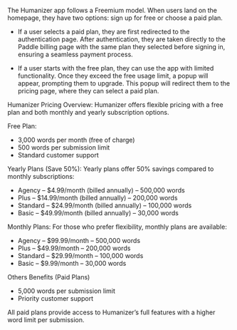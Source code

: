 The Humanizer app follows a Freemium model. When users land on the homepage, they have two options: sign up for free or choose a paid plan.

- If a user selects a paid plan, they are first redirected to the authentication page. After authentication, they are taken directly to the Paddle billing page with the same plan they selected before signing in, ensuring a seamless payment process.

- If a user starts with the free plan, they can use the app with limited functionality. Once they exceed the free usage limit, a popup will appear, prompting them to upgrade. This popup will redirect them to the pricing page, where they can select a paid plan.

Humanizer Pricing Overview:
Humanizer offers flexible pricing with a free plan and both monthly and yearly subscription options.

Free Plan:
- 3,000 words per month (free of charge)
- 500 words per submission limit
- Standard customer support

Yearly Plans (Save 50%):
Yearly plans offer 50% savings compared to monthly subscriptions:

- Agency – $4.99/month (billed annually) – 500,000 words
- Plus – $14.99/month (billed annually) – 200,000 words
- Standard – $24.99/month (billed annually) – 100,000 words
- Basic – $49.99/month (billed annually) – 30,000 words

Monthly Plans:
For those who prefer flexibility, monthly plans are available:

- Agency – $99.99/month – 500,000 words
- Plus – $49.99/month – 200,000 words
- Standard – $29.99/month – 100,000 words
- Basic – $9.99/month – 30,000 words

Others Benefits (Paid Plans)
- 5,000 words per submission limit
- Priority customer support

All paid plans provide access to Humanizer’s full features with a higher word limit per submission.